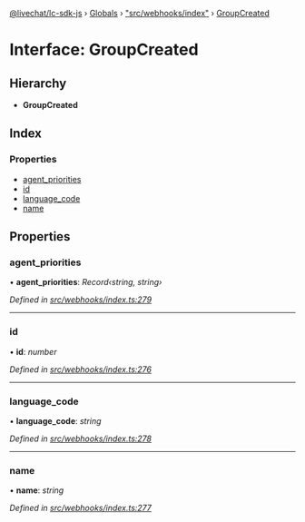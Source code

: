 [@livechat/lc-sdk-js](../README.md) › [Globals](../globals.md) › ["src/webhooks/index"](../modules/_src_webhooks_index_.md) › [GroupCreated](_src_webhooks_index_.groupcreated.md)

# Interface: GroupCreated

## Hierarchy

* **GroupCreated**

## Index

### Properties

* [agent_priorities](_src_webhooks_index_.groupcreated.md#agent_priorities)
* [id](_src_webhooks_index_.groupcreated.md#id)
* [language_code](_src_webhooks_index_.groupcreated.md#language_code)
* [name](_src_webhooks_index_.groupcreated.md#name)

## Properties

###  agent_priorities

• **agent_priorities**: *Record‹string, string›*

*Defined in [src/webhooks/index.ts:279](https://github.com/livechat/lc-sdk-js/blob/9364105/src/webhooks/index.ts#L279)*

___

###  id

• **id**: *number*

*Defined in [src/webhooks/index.ts:276](https://github.com/livechat/lc-sdk-js/blob/9364105/src/webhooks/index.ts#L276)*

___

###  language_code

• **language_code**: *string*

*Defined in [src/webhooks/index.ts:278](https://github.com/livechat/lc-sdk-js/blob/9364105/src/webhooks/index.ts#L278)*

___

###  name

• **name**: *string*

*Defined in [src/webhooks/index.ts:277](https://github.com/livechat/lc-sdk-js/blob/9364105/src/webhooks/index.ts#L277)*
